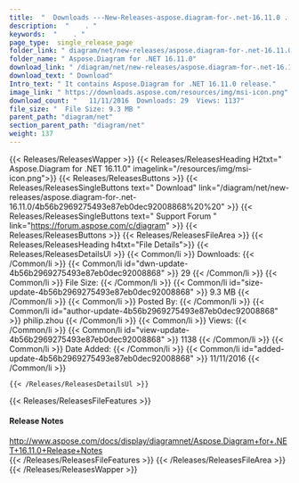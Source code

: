 ```yaml
---
title:  "  Downloads ---New-Releases-aspose.diagram-for-.net-16.11.0 . " 
description:  "    . " 
keywords:  "    . " 
page_type:  single_release_page
folder_link: " diagram/net/new-releases/aspose.diagram-for-.net-16.11.0/"
folder_name: " Aspose.Diagram for .NET 16.11.0"
download_link: " /diagram/net/new-releases/aspose.diagram-for-.net-16.11.0/4b56b2969275493e87eb0dec92008868"
download_text: " Download"
Intro_text: " It contains Aspose.Diagram for .NET 16.11.0 release."
image_link: " https://downloads.aspose.com/resources/img/msi-icon.png"
download_count: "   11/11/2016  Downloads: 29  Views: 1137"
file_size: "  File Size: 9.3 MB "
parent_path: "diagram/net"
section_parent_path: "diagram/net"
weight: 137 
---
```


{{< Releases/ReleasesWapper >}}
  {{< Releases/ReleasesHeading H2txt=" Aspose.Diagram for .NET 16.11.0" imagelink="/resources/img/msi-icon.png">}}
  {{< Releases/ReleasesButtons >}}
    {{< Releases/ReleasesSingleButtons text=" Download" link="/diagram/net/new-releases/aspose.diagram-for-.net-16.11.0/4b56b2969275493e87eb0dec92008868%20%20" >}}
    {{< Releases/ReleasesSingleButtons text=" Support Forum " link="https://forum.aspose.com/c/diagram" >}}
  {{< Releases/ReleasesButtons >}}
  {{< Releases/ReleasesFileArea >}}
    {{< Releases/ReleasesHeading h4txt="File Details">}}
    {{< Releases/ReleasesDetailsUl >}}
            {{< Common/li  >}} Downloads: {{< /Common/li >}} 
      {{< Common/li id="dwn-update-4b56b2969275493e87eb0dec92008868" >}} 29 {{< /Common/li >}} 
      {{< Common/li  >}} File Size: {{< /Common/li >}} 
      {{< Common/li id="size-update-4b56b2969275493e87eb0dec92008868" >}} 9.3 MB {{< /Common/li >}} 
      {{< Common/li  >}} Posted By: {{< /Common/li >}} 
      {{< Common/li id="author-update-4b56b2969275493e87eb0dec92008868" >}} philip.zhou {{< /Common/li >}} 
      {{< Common/li  >}} Views: {{< /Common/li >}} 
      {{< Common/li id="view-update-4b56b2969275493e87eb0dec92008868" >}} 1138 {{< /Common/li >}} 
      {{< Common/li  >}} Date Added: {{< /Common/li >}} 
      {{< Common/li id="added-update-4b56b2969275493e87eb0dec92008868" >}} 11/11/2016 {{< /Common/li >}} 

    {{< /Releases/ReleasesDetailsUl >}}

  {{< Releases/ReleasesFileFeatures >}}
      <h4>Release Notes</h4><div><a href="http://www.aspose.com/docs/display/diagramnet/Aspose.Diagram+for+.NET+16.11.0+Release+Notes">http://www.aspose.com/docs/display/diagramnet/Aspose.Diagram+for+.NET+16.11.0+Release+Notes</a></div>
  {{< /Releases/ReleasesFileFeatures >}}
 {{< /Releases/ReleasesFileArea >}}
{{< /Releases/ReleasesWapper >}}


